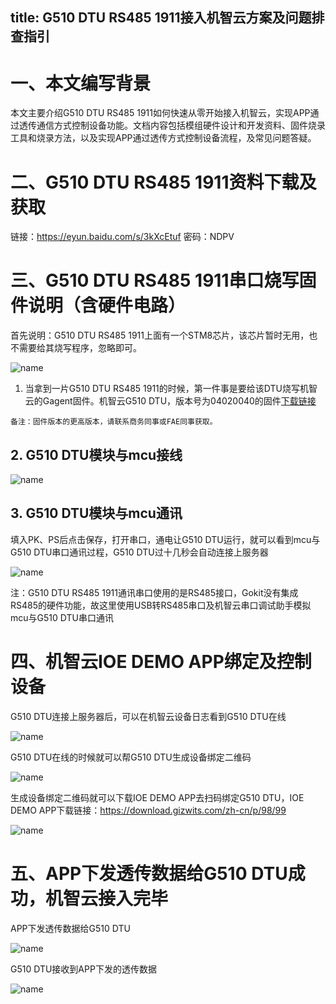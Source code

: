 title: G510 DTU RS485 1911接入机智云方案及问题排查指引
---

# 一、本文编写背景

本文主要介绍G510 DTU RS485 1911如何快速从零开始接入机智云，实现APP通过透传通信方式控制设备功能。文档内容包括模组硬件设计和开发资料、固件烧录工具和烧录方法，以及实现APP通过透传方式控制设备流程，及常见问题答疑。

# 二、G510 DTU RS485 1911资料下载及获取

链接：https://eyun.baidu.com/s/3kXcEtuf 密码：NDPV

# 三、G510 DTU RS485 1911串口烧写固件说明（含硬件电路）

首先说明：G510 DTU RS485 1911上面有一个STM8芯片，该芯片暂时无用，也不需要给其烧写程序，忽略即可。

![name](/assets/zh-cn/deviceDev/debug/G510_DTU_RS485_1911/00000000.png)

1.	当拿到一片G510 DTU RS485 1911的时候，第一件事是要给该DTU烧写机智云的Gagent固件。机智云G510 DTU，版本号为04020040的固件[下载链接](http://goms-1251025085.cosgz.myqcloud.com/GAgent_00FBG510_04020040_201811071942-1542166609513.bin)

`备注：固件版本的更高版本，请联系商务同事或FAE同事获取。`

## 2. G510 DTU模块与mcu接线

![name](/assets/zh-cn/deviceDev/debug/G510_DTU_RS485_1911/G510_DTU_RS485_1911_7.png)

## 3. G510 DTU模块与mcu通讯

填入PK、PS后点击保存，打开串口，通电让G510 DTU运行，就可以看到mcu与G510 DTU串口通讯过程，G510 DTU过十几秒会自动连接上服务器

![name](/assets/zh-cn/deviceDev/debug/G510_DTU_RS485_1911/G510_DTU_RS485_1911_8.png)

注：G510 DTU RS485 1911通讯串口使用的是RS485接口，Gokit没有集成RS485的硬件功能，故这里使用USB转RS485串口及机智云串口调试助手模拟mcu与G510 DTU串口通讯

# 四、机智云IOE DEMO APP绑定及控制设备

G510 DTU连接上服务器后，可以在机智云设备日志看到G510 DTU在线

![name](/assets/zh-cn/deviceDev/debug/G510_DTU_RS485_1911/G510_DTU_RS485_1911_9.png)

G510 DTU在线的时候就可以帮G510 DTU生成设备绑定二维码

![name](/assets/zh-cn/deviceDev/debug/G510_DTU_RS485_1911/G510_DTU_RS485_1911_10.png)

生成设备绑定二维码就可以下载IOE DEMO APP去扫码绑定G510 DTU，IOE DEMO APP下载链接：https://download.gizwits.com/zh-cn/p/98/99

![name](/assets/zh-cn/deviceDev/debug/G510_DTU_RS485_1911/G510_DTU_RS485_1911_11.png)

# 五、APP下发透传数据给G510 DTU成功，机智云接入完毕

APP下发透传数据给G510 DTU

![name](/assets/zh-cn/deviceDev/debug/G510_DTU_RS485_1911/G510_DTU_RS485_1911_12.png)

G510 DTU接收到APP下发的透传数据

![name](/assets/zh-cn/deviceDev/debug/G510_DTU_RS485_1911/G510_DTU_RS485_1911_13.png)

